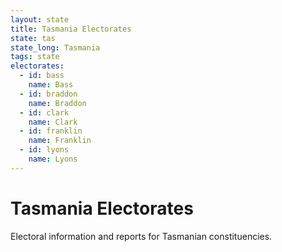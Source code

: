 ```yaml
---
layout: state
title: Tasmania Electorates
state: tas
state_long: Tasmania
tags: state
electorates:
  - id: bass
    name: Bass
  - id: braddon
    name: Braddon
  - id: clark
    name: Clark
  - id: franklin
    name: Franklin
  - id: lyons
    name: Lyons
---
```


# Tasmania Electorates

Electoral information and reports for Tasmanian constituencies.
